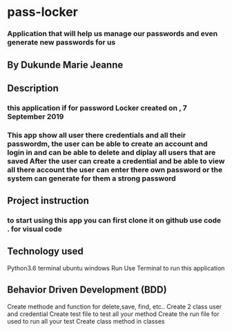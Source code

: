 # pass-locker
### Application that will help us manage our passwords and even generate new passwords for us

## By Dukunde Marie Jeanne
## Description
### this application if for password Locker created on , 7 September 2019

### This app show all user there credentials and all their passwordm, the user can be able to create an account and login in and can be able to delete and diplay all users that are saved After the user can create a credential and be able to view all there account the user can enter there own password or the system can generate for them a strong password

## Project instruction
### to start using this app you can first clone it on github use code . for visual code

## Technology used
Python3.6
terminal
ubuntu windows
Run
Use Terminal to run this application

## Behavior Driven Development (BDD)
Create methode and function for delete,save, find, etc..
Create 2 class user and credential
Create test file to test all your method
Create the run file for used to run all your test
Create class method in classes
